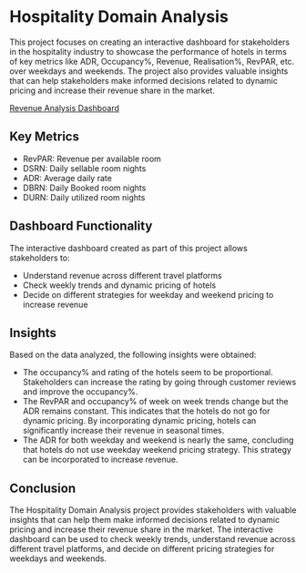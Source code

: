 # Hospitality Domain Analysis
This project focuses on creating an interactive dashboard for stakeholders in the hospitality industry to showcase the performance of hotels in terms of key metrics like ADR, Occupancy%, Revenue, Realisation%, RevPAR, etc. over weekdays and weekends. The project also provides valuable insights that can help stakeholders make informed decisions related to dynamic pricing and increase their revenue share in the market.

[Revenue Analysis Dashboard](./revenue_analysis_dashboard.png)

## Key Metrics
- RevPAR: Revenue per available room
- DSRN: Daily sellable room nights
- ADR: Average daily rate
- DBRN: Daily Booked room nights
- DURN: Daily utilized room nights

## Dashboard Functionality
The interactive dashboard created as part of this project allows stakeholders to:
- Understand revenue across different travel platforms
- Check weekly trends and dynamic pricing of hotels
- Decide on different strategies for weekday and weekend pricing to increase revenue

## Insights
Based on the data analyzed, the following insights were obtained:

- The occupancy% and rating of the hotels seem to be proportional. Stakeholders can increase the rating by going through customer reviews and improve the occupancy%.
- The RevPAR and occupancy% of week on week trends change but the ADR remains constant. This indicates that the hotels do not go for dynamic pricing. By incorporating dynamic pricing, hotels can significantly increase their revenue in seasonal times.
- The ADR for both weekday and weekend is nearly the same, concluding that hotels do not use weekday weekend pricing strategy. This strategy can be incorporated to increase revenue.
## Conclusion
The Hospitality Domain Analysis project provides stakeholders with valuable insights that can help them make informed decisions related to dynamic pricing and increase their revenue share in the market. The interactive dashboard can be used to check weekly trends, understand revenue across different travel platforms, and decide on different pricing strategies for weekdays and weekends.